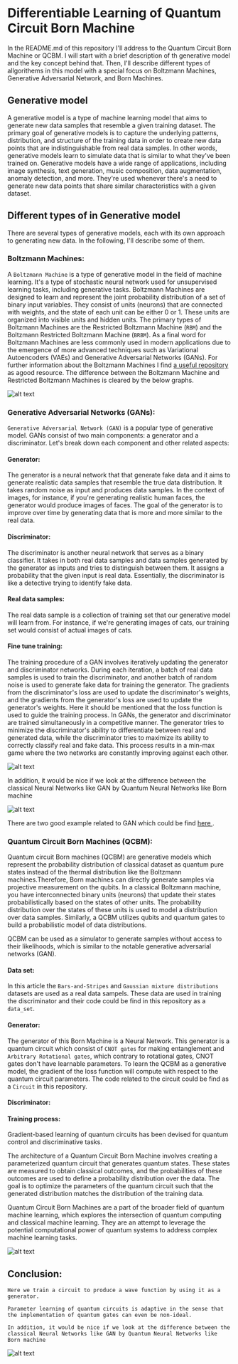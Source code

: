 # Differentiable Learning of Quantum Circuit Born Machine
In the README.md of this repository I'll address to the Quantum Circuit Born Machine or QCBM. I will start with a brief description of th generative model and the key concept behind that. Then, I'll describe different types of allgorithems in this model with a special focus on Boltzmann Machines, Generative Adversarial Network, and Born Machines.

## Generative model 
A generative model is a type of machine learning model that aims to generate new data samples that resemble a given training dataset. The primary goal of generative models is to capture the underlying patterns, distribution, and structure of the training data in order to create new data points that are indistinguishable from real data samples. In other words, generative models learn to simulate data that is similar to what they've been trained on.
Generative models have a wide range of applications, including image synthesis, text generation, music composition, data augmentation, anomaly detection, and more. They're used whenever there's a need to generate new data points that share similar characteristics with a given dataset.

## Different types of in Generative model
There are several types of generative models, each with its own approach to generating new data. In the following, I'll describe some of them.

### Boltzmann Machines: 
A `Boltzmann Machine` is a type of generative model in the field of machine learning. It's a type of stochastic neural network used for unsupervised learning tasks, including generative tasks. Boltzmann Machines are designed to learn and represent the joint probability distribution of a set of binary input variables. They consist of units (neurons) that are connected with weights, and the state of each unit can be either 0 or 1. These units are organized into visible units and hidden units. The primary types of Boltzmann Machines are the Restricted Boltzmann Machine (`RBM`) and the Boltzmann Restricted Boltzmann Machine (`BRBM`). As a final word for Boltzmann Machines are less commonly used in modern applications due to the emergence of more advanced techniques such as Variational Autoencoders (VAEs) and Generative Adversarial Networks (GANs). For further information about the Boltzmann Machines I find <a href="https://github.com/yell/boltzmann-machines" target="_blank"> a useful repository </a>as agood resource. The difference between the Boltzmann Machine and Restricted Boltzmann Machines is cleared by the below graphs. 

![alt text](https://github.com/mehrankhosrojerdi/Quantum_Machine_Learning/blob/main/Boltzmann_Machine.jpg?raw=true)

### Generative Adversarial Networks (GANs):
`Generative Adversarial Network (GAN)` is a popular type of generative model. GANs consist of two main components: a generator and a discriminator. Let's break down each component and other related aspects:

#### Generator: 
The generator is a neural network that that generate fake data and it aims to generate realistic data samples that resemble the true data distribution. It takes random noise as input and produces data samples. In the context of images, for instance, if you're generating realistic human faces, the generator would produce images of faces. The goal of the generator is to improve over time by generating data that is more and more similar to the real data.

#### Discriminator: 
The discriminator is another neural network that serves as a binary classifier. It takes in both real data samples and data samples generated by the generator as inputs and tries to distinguish between them. It assigns a probability that the given input is real data. Essentially, the discriminator is like a detective trying to identify fake data.

#### Real data samples: 
The real data sample is a collection of training set that our generative model will learn from. For instance, if we're generating images of cats, our training set would consist of actual images of cats.

#### Fine tune training: 
The training procedure of a GAN involves iteratively updating the generator and discriminator networks. During each iteration, a batch of real data samples is used to train the discriminator, and another batch of random noise is used to generate fake data for training the generator. The gradients from the discriminator's loss are used to update the discriminator's weights, and the gradients from the generator's loss are used to update the generator's weights. Here it should be mentioned that the loss function is used to guide the training process. In GANs, the generator and discriminator are trained simultaneously in a competitive manner. The generator tries to minimize the discriminator's ability to differentiate between real and generated data, while the discriminator tries to maximize its ability to correctly classify real and fake data. This process results in a min-max game where the two networks are constantly improving against each other.

![alt text](https://github.com/mehrankhosrojerdi/Quantum_Machine_Learning/blob/main/gans_gfg.jpg?raw=true)  
  
 In addition, it would be nice if we look at the difference between the classical Neural Networks like GAN by Quantum Neural Networks like Born machine 
 
 ![alt text](https://github.com/mehrankhosrojerdi/Quantum_Machine_Learning/blob/main/ClassicalNN_vs_QuantumNN.jpg?raw=true)  

There are two good example related to GAN which could be find <a href="https://realpython.com/generative-adversarial-networks/" target="_blank"> here </a>.

### Quantum Circuit Born Machines (QCBM):
Quantum circuit Born machines (QCBM) are generative models which represent the probability distribution of classical dataset as quantum pure states instead of the thermal distribution like the Boltzmann machines.Therefore, Born machines can directly generate samples via projective measurement on the qubits. In a classical Boltzmann machine, you have interconnected binary units (neurons) that update their states probabilistically based on the states of other units. The probability distribution over the states of these units is used to model a distribution over data samples. Similarly, a QCBM utilizes qubits and quantum gates to build a probabilistic model of data distributions.

QCBM can be used as a simulator to generate samples without access to their likelihoods, which is similar to the notable generative adversarial networks (GAN).

#### Data set:
In this article the `Bars-and-Stripes` and `Gaussian mixture distributions` datasets are used as a real data sampels. These data are used in training the discriminator and their code could be find in this repository as a `data_set`.

#### Generator: 
The generator of this Born Machine is a Neural Network. This generator is a quantum circuit which consist of `CNOT gates` for making entanglement and `Arbitrary Rotational gates`, which  contrary to rotational gates, CNOT gates don't have learnable parameters. To learn the QCBM as a generative model, the gradient of the loss function will compute with respect to the quantum circuit parameters. The code related to the circuit could be find as a `Circuit` in this repository.

#### Discriminator:

#### Training process:
Gradient-based learning of quantum circuits has been devised for quantum control and discriminative tasks.



The architecture of a Quantum Circuit Born Machine involves creating a parameterized quantum circuit that generates quantum states. These states are measured to obtain classical outcomes, and the probabilities of these outcomes are used to define a probability distribution over the data. The goal is to optimize the parameters of the quantum circuit such that the generated distribution matches the distribution of the training data.

Quantum Circuit Born Machines are a part of the broader field of quantum machine learning, which explores the intersection of quantum computing and classical machine learning. They are an attempt to leverage the potential computational power of quantum systems to address complex machine learning tasks.
  
![alt text](https://github.com/mehrankhosrojerdi/Quantum_Machine_Learning/blob/main/qcbm.png?raw=true)
  
## Conclusion:
`Here we train a circuit to produce a wave function by using it as a generator.`  
  
`Parameter learning of quantum circuits is adaptive in the sense that the implementation of quantum gates can even be non-ideal.`  
  
`In addition, it would be nice if we look at the difference between the classical Neural Networks like GAN by Quantum Neural Networks like Born machine`
   
 ![alt text](https://github.com/mehrankhosrojerdi/Quantum_Machine_Learning/blob/main/ClassicalNN_vs_QuantumNN.jpg?raw=true)  

